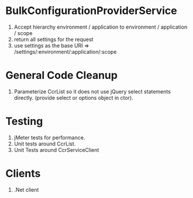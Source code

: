 # BulkConfigurationProviderService
1. Accept hierarchy environment / application to environment / application / scope
1. return all settings for the request
1. use settings as the base URI => /settings/:environment/:application/:scope

# General Code Cleanup
1. Parameterize CcrList so it does not use jQuery select statements directly. (provide select or options object in ctor).

# Testing
1. jMeter tests for performance.
1. Unit tests around CcrList.
1. Unit Tests around CcrServiceClient

# Clients
1. .Net client
